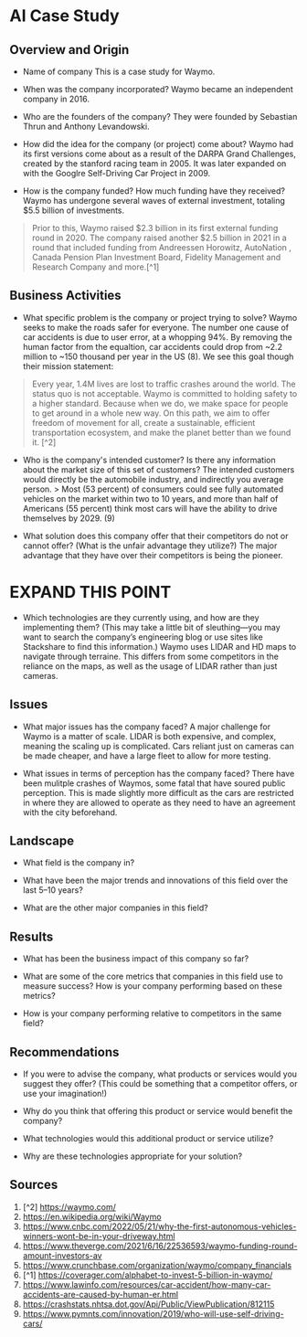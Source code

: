 # AI Case Study

## Overview and Origin

* Name of company
This is a case study for Waymo.

* When was the company incorporated?
Waymo became an independent company in 2016.

* Who are the founders of the company?
They were founded by Sebastian Thrun and Anthony Levandowski.

* How did the idea for the company (or project) come about?
Waymo had its first versions come about as a result of the DARPA Grand Challenges, created by the stanford racing team in 2005. It was later expanded on with the Googlre Self-Driving Car Project in 2009.

* How is the company funded? How much funding have they received?
Waymo has undergone several waves of external investment, totaling $5.5 billion of investments.
> Prior to this, Waymo raised $2.3 billion in its first external funding round in 2020. The company raised another $2.5 billion in 2021 in a round that included funding from Andreessen Horowitz, AutoNation , Canada Pension Plan Investment Board, Fidelity Management and Research Company and more.[^1]

## Business Activities

* What specific problem is the company or project trying to solve?
Waymo seeks to make the roads safer for everyone. The number one cause of car accidents is due to user error, at a whopping 94%. By removing the human factor from the equaltion, car accidents could drop from ~2.2 million to ~150 thousand per year in the US (8). We see this goal though their mission statement:
> Every year, 1.4M lives are lost to traffic crashes around the world. The status quo is not acceptable. Waymo is committed to holding safety to a higher standard. Because when we do, we make space for people to get around in a whole new way. On this path, we aim to offer freedom of movement for all, create a sustainable, efficient transportation ecosystem, and make the planet better than we found it. [^2]

* Who is the company's intended customer? Is there any information about the market size of this set of customers?
The intended customers would directly be the automobile industry, and indirectly you average person. > Most (53 percent) of consumers could see fully automated vehicles on the market within two to 10 years, and more than half of Americans (55 percent) think most cars will have the ability to drive themselves by 2029. (9)

* What solution does this company offer that their competitors do not or cannot offer? (What is the unfair advantage they utilize?)
The major advantage that they have over their competitors is being the pioneer.
# EXPAND THIS POINT

* Which technologies are they currently using, and how are they implementing them? (This may take a little bit of sleuthing&mdash;you may want to search the company’s engineering blog or use sites like Stackshare to find this information.)
Waymo uses LIDAR and HD maps to navigate through terraine. This differs from some competitors in the reliance on the maps, as well as the usage of LIDAR rather than just cameras.

## Issues

* What major issues has the company faced?
A major challenge for Waymo is a matter of scale. LIDAR is both expensive, and complex, meaning the scaling up is complicated. Cars reliant just on cameras can be made cheaper, and have a large fleet to allow for more testing.

* What issues in terms of perception has the company faced?
There have been mulitple crashes of Waymos, some fatal that have soured public perception. This is made slightly more difficult as the cars are restricted in where they are allowed to operate as they need to have an agreement with the city beforehand.

## Landscape

* What field is the company in?

* What have been the major trends and innovations of this field over the last 5&ndash;10 years?

* What are the other major companies in this field?

## Results

* What has been the business impact of this company so far?

* What are some of the core metrics that companies in this field use to measure success? How is your company performing based on these metrics?

* How is your company performing relative to competitors in the same field?

## Recommendations

* If you were to advise the company, what products or services would you suggest they offer? (This could be something that a competitor offers, or use your imagination!)

* Why do you think that offering this product or service would benefit the company?

* What technologies would this additional product or service utilize?

* Why are these technologies appropriate for your solution?

## Sources
1. [^2] https://waymo.com/
2. https://en.wikipedia.org/wiki/Waymo
3. https://www.cnbc.com/2022/05/21/why-the-first-autonomous-vehicles-winners-wont-be-in-your-driveway.html
4. https://www.theverge.com/2021/6/16/22536593/waymo-funding-round-amount-investors-av
5. https://www.crunchbase.com/organization/waymo/company_financials
6. [^1] https://coverager.com/alphabet-to-invest-5-billion-in-waymo/
7. https://www.lawinfo.com/resources/car-accident/how-many-car-accidents-are-caused-by-human-er.html
8. https://crashstats.nhtsa.dot.gov/Api/Public/ViewPublication/812115
9. https://www.pymnts.com/innovation/2019/who-will-use-self-driving-cars/
